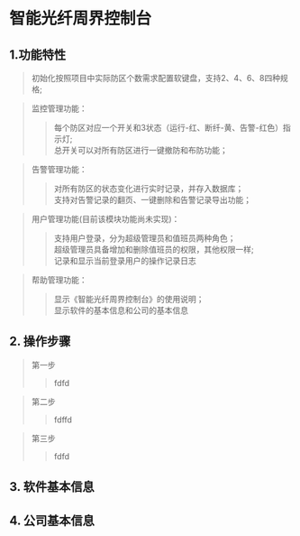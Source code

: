智能光纤周界控制台
================================================================================
## 1.功能特性
> 初始化按照项目中实际防区个数需求配置软键盘，支持2、4、6、8四种规格;  

> 监控管理功能：
>> 每个防区对应一个开关和3状态（运行-红、断纤-黄、告警-红色）指示灯;  
>> 总开关可以对所有防区进行一键撤防和布防功能；   

> 告警管理功能：  
>> 对所有防区的状态变化进行实时记录，并存入数据库；  
>> 支持对告警记录的翻页、一键删除和告警记录导出功能； 

> 用户管理功能(目前该模块功能尚未实现)： 
>> 支持用户登录，分为超级管理员和值班员两种角色；  
>> 超级管理员具备增加和删除值班员的权限，其他权限一样;  
>> 记录和显示当前登录用户的操作记录日志

> 帮助管理功能：
>>  显示《智能光纤周界控制台》的使用说明；  
>>  显示软件的基本信息和公司的基本信息

## 2. 操作步骤
> 第一步  
>> fdfd  

> 第二步  
>> fdffd

> 第三步  
>> fdfd

## 3. 软件基本信息

## 4. 公司基本信息

